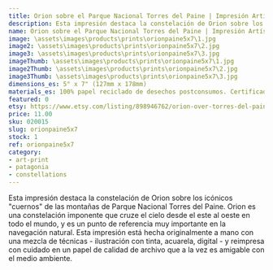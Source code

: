 ```yaml
---
title: Orion sobre el Parque Nacional Torres del Paine | Impresión Artística | Patagonia Chilena | Cielo Austral
description: Esta impresión destaca la constelación de Orion sobre los icónicos "cuernos" de las montañas de Parque Nacional Torres del Paine. Esta impresión está hecha originalmente a mano con una mezcla de técnicas - ilustración con tinta, acuarela, digital - y reimpresa con cuidado en un papel de calidad de archivo que a la vez es amigable con el medio ambiente.
name: Orion sobre el Parque Nacional Torres del Paine | Impresión Artística | Patagonia Chilena | Cielo Austral
image: \assets\images\products\prints\orionpaine5x7\1.jpg
image2: \assets\images\products\prints\orionpaine5x7\2.jpg
image3: \assets\images\products\prints\orionpaine5x7\3.jpg
imageThumb: \assets\images\products\prints\orionpaine5x7\1.jpg
image2Thumb: \assets\images\products\prints\orionpaine5x7\2.jpg
image3Thumb: \assets\images\products\prints\orionpaine5x7\3.jpg
dimensions_es: 5" x 7" (127mm x 178mm)
materials_es: 100% papel reciclado de desechos postconsumos. Certificado FSC
featured: 0
etsy: https://www.etsy.com/listing/898946762/orion-over-torres-del-paine-national
price: 11.00
sku: 020015
slug: orionpaine5x7
stock: 1
ref: orionpaine5x7
category:
- art-print
- patagonia
- constellations
---
```

Esta impresión destaca la constelación de Orion sobre los icónicos "cuernos" de las montañas de Parque Nacional Torres del Paine. Orion es una constelación imponente que cruze el cielo desde el este al oeste en todo el mundo, y es un punto de referencia muy importante en la navegación natural. Esta impresión está hecha originalmente a mano con una mezcla de técnicas - ilustración con tinta, acuarela, digital - y reimpresa con cuidado en un papel de calidad de archivo que a la vez es amigable con el medio ambiente.
